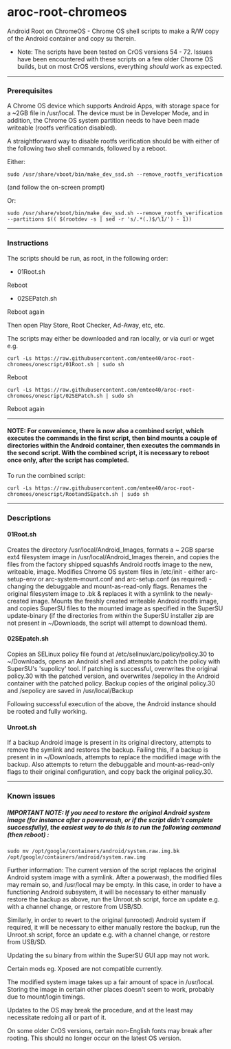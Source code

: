 # aroc-root-chromeos

Android Root on ChromeOS - Chrome OS shell scripts to make a R/W copy of the Android container and copy su therein.

- Note: The scripts have been tested on CrOS versions 54 - 72. Issues have been encountered with these scripts on a few older Chrome OS builds, but on most CrOS versions, everything *should* work as expected.

----

### Prerequisites

A Chrome OS device which supports Android Apps, with storage space for a ~2GB file in /usr/local.
The device must be in Developer Mode, and in addition, the Chrome OS system partition needs to have been made writeable (rootfs verification disabled).

A straightforward way to disable rootfs verification should be with either of the following two shell commands, followed by a reboot. 

Either:

`sudo /usr/share/vboot/bin/make_dev_ssd.sh --remove_rootfs_verification`

(and follow the on-screen prompt)

Or:

`sudo /usr/share/vboot/bin/make_dev_ssd.sh --remove_rootfs_verification --partitions $(( $(rootdev -s | sed -r 's/.*(.)$/\1/') - 1))`

----

### Instructions

The scripts should be run, as root, in the following order:

- 01Root.sh

Reboot

- 02SEPatch.sh

Reboot again

Then open Play Store, Root Checker, Ad-Away, etc, etc.

The scripts may either be downloaded and ran locally, or via curl or wget e.g. 

`curl -Ls https://raw.githubusercontent.com/emtee40/aroc-root-chromeos/onescript/01Root.sh | sudo sh`

Reboot

`curl -Ls https://raw.githubusercontent.com/emtee40/aroc-root-chromeos/onescript/02SEPatch.sh | sudo sh`

Reboot again

----

#### NOTE: For convenience, there is now also a combined script, which executes the commands in the first script, then bind mounts a couple of directories within the Android container, then executes the commands in the second script. With the combined script, it is necessary to reboot once only, after the script has completed. 

To run the combined script:

`curl -Ls https://raw.githubusercontent.com/emtee40/aroc-root-chromeos/onescript/RootandSEpatch.sh | sudo sh`

----

### Descriptions

#### 01Root.sh

Creates the directory /usr/local/Android_Images, formats a ~ 2GB sparse ext4 filesystem image in /usr/local/Android_Images therein, and copies the files from the factory shipped squashfs Android rootfs image to the new, writeable, image. Modifies Chrome OS system files in /etc/init - either arc-setup-env or arc-system-mount.conf and arc-setup.conf (as required) - changing the debuggable and mount-as-read-only flags. Renames the original filesystem image to .bk & replaces it with a symlink to the newly-created image. Mounts the freshly created writeable Android rootfs image, and copies SuperSU files to the mounted image as specified in the SuperSU update-binary (if the directories from within the SuperSU installer zip are not present in ~/Downloads, the script will attempt to download them).


#### 02SEpatch.sh

Copies an SELinux policy file found at /etc/selinux/arc/policy/policy.30 to ~/Downloads, opens an Android shell and attempts to patch the policy with SuperSU's 'supolicy' tool. If patching is successful, overwrites the original policy.30 with the patched version, and overwrites /sepolicy in the Android container with the patched policy.  Backup copies of the original policy.30 and /sepolicy are saved in /usr/local/Backup

Following successful execution of the above, the Android instance should be rooted and fully working.


#### Unroot.sh

If a backup Android image is present in its original directory, attempts to remove the symlink and restores the backup. Failing this, if a backup is present in in ~/Downloads, attempts to replace the modified image with the backup. Also attempts to return the debuggable and mount-as-read-only flags to their original configuration, and copy back the original policy.30.

----

### Known issues

##### IMPORTANT NOTE:  If you need to restore the original Android system image (for instance after a powerwash, or if the script didn't complete successfully), the easiest way to do this is to run the following command (then reboot) :

`sudo mv /opt/google/containers/android/system.raw.img.bk /opt/google/containers/android/system.raw.img`

Further information: The current version of the script replaces the original Android system image with a symlink. 
 After a powerwash, the modified files may remain so, and /usr/local may be empty. In this case, in order to have a functioning Android subsystem, it will be necessary to either manually restore the backup as above, run the Unroot.sh script, force an update e.g. with a channel change, or restore from USB/SD.
 
 Similarly, in order to revert to the original (unrooted) Android system if required, it will be necessary to either manually restore the backup, run the Unroot.sh script, force an update e.g. with a channel change, or restore from USB/SD.
  
 Updating the su binary from within the SuperSU GUI app may not work.

 Certain mods eg. Xposed are not compatible currently.

The modified system image takes up a fair amount of space in /usr/local. Storing the image in certain other places doesn't seem to work, probably due to mount/login timings.

Updates to the OS may break the procedure, and at the least may necessitate redoing all or part of it. 

On some older CrOS versions, certain non-English fonts may break after rooting. This should no longer occur on the latest OS version.


